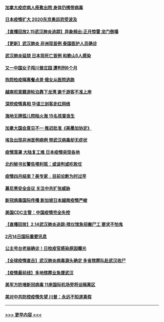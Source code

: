 #### [加拿大疫症病人痊愈出院 身体仍携带病毒](../pages/prog202/a102778061.md?t=02160355) 
#### [日本疫情扩大 2020东京奥运恐受波及](../pages/prog202/a102778049.md?t=02160355) 
#### [【直播回放2.15武汉肺炎追踪】异象频出:正月惊雷 龙门倒塌](../pages/prog202/a102777974.md?t=02160355) 
#### [【更新】武汉肺炎 非洲现首例 泰国医护人员确诊](../pages/prog202/a102770740.md?t=02160355) 
#### [武汉肺炎延烧 日本现死亡首例 和歌山5人感染](../pages/prog202/a102777815.md?t=02160355) 
#### [又一中国女子闯川普庄园 遭判刑6个月](../pages/prog202/a102777673.md?t=02160355) 
#### [抱怨检疫隔离餐点差 俄女从医院逃跑](../pages/prog202/a102777667.md?t=02160355) 
#### [越南拒意籍游轮泊靠下龙湾 逾千游客不准上岸](../pages/prog202/a102777646.md?t=02160355) 
#### [深挖疫情真相 华语三剑客走红网络](../pages/prog202/a102777624.md?t=02160355) 
#### [海地无牌孤儿院陷火海 15名孩童丧生](../pages/prog202/a102777620.md?t=02160355) 
#### [加拿大国会意见不一 推迟批准《美墨加协定》](../pages/prog202/a102777575.md?t=02160355) 
#### [埃及出现非洲首例病例 带武汉病毒却无症状](../pages/prog202/a102777559.md?t=02160355) 
#### [疫情笼罩 大陆复工难 日本疫情突现各地](../pages/prog202/a102777455.md?t=02160355) 
#### [北约秘书长警告塔利班：或谈判或吃败仗](../pages/prog202/a102777442.md?t=02160355) 
#### [疫情四月结束？美专家﹕目前论断为时过早](../pages/prog202/a102777248.md?t=02160355) 
#### [慕尼黑安全会议 关注中共扩张威胁](../pages/prog202/a102777254.md?t=02160355) 
#### [新冠病毒国际传播 新加坡日本越南疫情严峻](../pages/prog202/a102777245.md?t=02160355) 
#### [美国CDC主管：中国疫情完全失控](../pages/prog202/a102777236.md?t=02160355) 
#### [【直播回放】2.14武汉肺炎追踪:殡仪馆急招搬尸工 要求不怕鬼](../pages/prog202/a102777141.md?t=02160355) 
#### [2月14日国际重要讯息](../pages/prog202/a102777073.md?t=02160355) 
#### [公主号台老翁确诊！日检疫官感染原因曝光](../pages/prog202/a102777075.md?t=02160355) 
#### [【全球疫情直击】武汉肺炎病毒源头确定 多省殡葬队赴武汉收尸](../pages/prog202/a102777026.md?t=02160355) 
#### [【疫情最前线】多地殡葬业急援武汉](../pages/prog202/a102776986.md?t=02160355) 
#### [美军方防堵新冠病毒 11座国际机场旁将设隔离区](../pages/prog202/a102776870.md?t=02160355) 
#### [美对中共防控疫情失望 川普：永远不知道真假](../pages/prog202/a102776836.md?t=02160355) 

----
#### [ >>> 更早内容 <<< ](../indexes/prog202-earlier.md)
